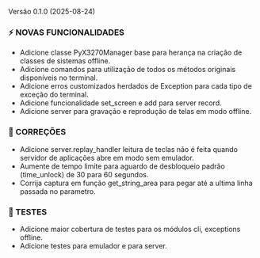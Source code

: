 Versão 0.1.0 (2025-08-24)

### :zap: NOVAS FUNCIONALIDADES

- Adicione classe PyX3270Manager base para herança na criação de classes de sistemas offline.
- Adicione comandos para utilização de todos os métodos originais disponíveis no terminal.
- Adicione erros customizados herdados de Exception para cada tipo de exceção do terminal.
- Adicione funcionalidade set_screen e add para server record.
- Adicione server para gravação e reprodução de telas em modo offline.

### :bug: CORREÇÕES

- Adicione server.replay_handler leitura de teclas não é feita quando servidor de aplicações abre em modo sem emulador.
- Aumente de tempo limite para aguardo de desbloqueio padrão (time_unlock) de 30 para 60 segundos.
- Corrija captura em função get_string_area para pegar até a ultima linha passada no parametro.

### :test_tube: TESTES

- Adicione maior cobertura de testes para os módulos cli, exceptions offline.
- Adicione testes para emulador e para server.
